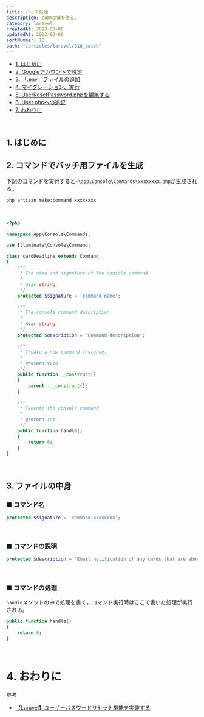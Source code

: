 ```yaml
---
title: バッチ処理
description: commandを作る。
category: laravel
createdAt: 2023-03-06
updatedAt: 2023-03-06
sortNumber: 18
path: "/articles/laravel/018_batch"
---
```


<nuxt-content-wrapper>

- [1. はじめに](#1-はじめに)
- [2. Googleアカウントで設定](#2-googleアカウントで設定)
- [3. 「.env」ファイルの追加](#3-envファイルの追加)
- [4. マイグレーション、実行](#4-マイグレーション実行)
- [5. UserResetPassword.phpを編集する](#5-userresetpasswordphpを編集する)
- [6. User.phpへの追記](#6-userphpへの追記)
- [7. おわりに](#7-おわりに)

<br>

## 1. はじめに

## 2. コマンドでバッチ用ファイルを生成
下記のコマンドを実行すると`~\app\Console\Commands\xxxxxxxx.php`が生成される。

```php
php artisan make:command xxxxxxxx
```

<br>

```php
<?php

namespace App\Console\Commands;

use Illuminate\Console\Command;

class cardDeadline extends Command
{
    /**
     * The name and signature of the console command.
     *
     * @var string
     */
    protected $signature = 'command:name';

    /**
     * The console command description.
     *
     * @var string
     */
    protected $description = 'Command description';

    /**
     * Create a new command instance.
     *
     * @return void
     */
    public function __construct()
    {
        parent::__construct();
    }

    /**
     * Execute the console command.
     *
     * @return int
     */
    public function handle()
    {
        return 0;
    }
}

```

<br>

## 3. ファイルの中身

### ■ コマンド名
```php
protected $signature = 'command:xxxxxxxx';
```

<br>

### ■ コマンドの説明
```php
protected $description = 'Email notification of any cards that are about to expire.';
```

<br>

### ■ コマンドの処理
`handle`メソッドの中で処理を書く。コマンド実行時はここで書いた処理が実行される。
```php
public function handle()
{
    return 0;
}
```

<br>


# 4. おわりに
参考
- [【Laravel】ユーザーパスワードリセット機能を実装する](https://qiita.com/mineaki27th/items/1111d04f3288a3a01956)

</nuxt-content-wrapper>
